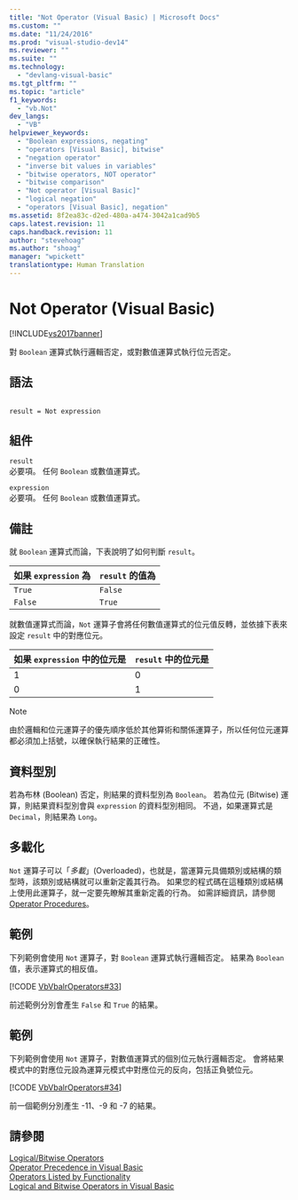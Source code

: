 ```yaml
---
title: "Not Operator (Visual Basic) | Microsoft Docs"
ms.custom: ""
ms.date: "11/24/2016"
ms.prod: "visual-studio-dev14"
ms.reviewer: ""
ms.suite: ""
ms.technology: 
  - "devlang-visual-basic"
ms.tgt_pltfrm: ""
ms.topic: "article"
f1_keywords: 
  - "vb.Not"
dev_langs: 
  - "VB"
helpviewer_keywords: 
  - "Boolean expressions, negating"
  - "operators [Visual Basic], bitwise"
  - "negation operator"
  - "inverse bit values in variables"
  - "bitwise operators, NOT operator"
  - "bitwise comparison"
  - "Not operator [Visual Basic]"
  - "logical negation"
  - "operators [Visual Basic], negation"
ms.assetid: 8f2ea83c-d2ed-480a-a474-3042a1cad9b5
caps.latest.revision: 11
caps.handback.revision: 11
author: "stevehoag"
ms.author: "shoag"
manager: "wpickett"
translationtype: Human Translation
---
```

# Not Operator (Visual Basic)
[!INCLUDE[vs2017banner](../../../csharp/includes/vs2017banner.md)]

對 `Boolean` 運算式執行邏輯否定，或對數值運算式執行位元否定。  
  
## 語法  
  
```  
  
result = Not expression  
```  
  
## 組件  
 `result`  
 必要項。  任何 `Boolean` 或數值運算式。  
  
 `expression`  
 必要項。  任何 `Boolean` 或數值運算式。  
  
## 備註  
 就 `Boolean` 運算式而論，下表說明了如何判斷 `result`。  
  
|如果 `expression` 為|`result` 的值為|  
|-----------------------|------------------|  
|`True`|`False`|  
|`False`|`True`|  
  
 就數值運算式而論，`Not` 運算子會將任何數值運算式的位元值反轉，並依據下表來設定 `result` 中的對應位元。  
  
|如果 `expression` 中的位元是|`result` 中的位元是|  
|---------------------------|--------------------|  
|1|0|  
|0|1|  
  
> [!NOTE]
>  由於邏輯和位元運算子的優先順序低於其他算術和關係運算子，所以任何位元運算都必須加上括號，以確保執行結果的正確性。  
  
## 資料型別  
 若為布林 \(Boolean\) 否定，則結果的資料型別為 `Boolean`。  若為位元 \(Bitwise\) 運算，則結果資料型別會與 `expression` 的資料型別相同。  不過，如果運算式是 `Decimal`，則結果為 `Long`。  
  
## 多載化  
 `Not` 運算子可以「*多載*」\(Overloaded\)，也就是，當運算元具備類別或結構的類型時，該類別或結構就可以重新定義其行為。  如果您的程式碼在這種類別或結構上使用此運算子，就一定要先瞭解其重新定義的行為。  如需詳細資訊，請參閱 [Operator Procedures](../../../visual-basic/programming-guide/language-features/procedures/operator-procedures.md)。  
  
## 範例  
 下列範例會使用 `Not` 運算子，對 `Boolean` 運算式執行邏輯否定。  結果為 `Boolean` 值，表示運算式的相反值。  
  
 [!CODE [VbVbalrOperators#33](../CodeSnippet/VS_Snippets_VBCSharp/VbVbalrOperators#33)]  
  
 前述範例分別會產生 `False` 和 `True` 的結果。  
  
## 範例  
 下列範例會使用 `Not` 運算子，對數值運算式的個別位元執行邏輯否定。  會將結果模式中的對應位元設為運算元模式中對應位元的反向，包括正負號位元。  
  
 [!CODE [VbVbalrOperators#34](../CodeSnippet/VS_Snippets_VBCSharp/VbVbalrOperators#34)]  
  
 前一個範例分別產生 \-11、\-9 和 \-7 的結果。  
  
## 請參閱  
 [Logical\/Bitwise Operators](../../../visual-basic/language-reference/operators/logical-bitwise-operators.md)   
 [Operator Precedence in Visual Basic](../../../visual-basic/language-reference/operators/operator-precedence.md)   
 [Operators Listed by Functionality](../../../visual-basic/language-reference/operators/operators-listed-by-functionality.md)   
 [Logical and Bitwise Operators in Visual Basic](../../../visual-basic/programming-guide/language-features/operators-and-expressions/logical-and-bitwise-operators.md)